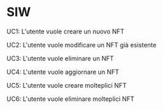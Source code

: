 # SIW
 
UC1: L'utente vuole creare un nuovo NFT

UC2: L'utente vuole modificare un NFT già esistente

UC3: L'utente vuole eliminare un NFT

UC4: L'utente vuole aggiornare un NFT

UC5: L'utente vuole creare molteplici NFT

UC6: L'utente vuole eliminare molteplici NFT
